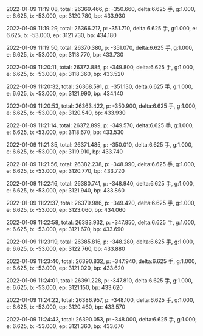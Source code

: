 2022-01-09 11:19:08, total: 26369.466, p: -350.660, delta:6.625 手, g:1.000, e: 6.625, b: -53.000, ep: 3120.780, bp: 433.930

2022-01-09 11:19:29, total: 26366.217, p: -351.710, delta:6.625 手, g:1.000, e: 6.625, b: -53.000, ep: 3121.730, bp: 434.180

2022-01-09 11:19:50, total: 26370.380, p: -351.070, delta:6.625 手, g:1.000, e: 6.625, b: -53.000, ep: 3118.770, bp: 433.730

2022-01-09 11:20:11, total: 26372.885, p: -349.800, delta:6.625 手, g:1.000, e: 6.625, b: -53.000, ep: 3118.360, bp: 433.520

2022-01-09 11:20:32, total: 26368.591, p: -351.130, delta:6.625 手, g:1.000, e: 6.625, b: -53.000, ep: 3121.990, bp: 434.140

2022-01-09 11:20:53, total: 26363.422, p: -350.900, delta:6.625 手, g:1.000, e: 6.625, b: -53.000, ep: 3120.540, bp: 433.930

2022-01-09 11:21:14, total: 26372.899, p: -349.570, delta:6.625 手, g:1.000, e: 6.625, b: -53.000, ep: 3118.670, bp: 433.530

2022-01-09 11:21:35, total: 26371.485, p: -350.010, delta:6.625 手, g:1.000, e: 6.625, b: -53.000, ep: 3119.910, bp: 433.740

2022-01-09 11:21:56, total: 26382.238, p: -348.990, delta:6.625 手, g:1.000, e: 6.625, b: -53.000, ep: 3120.770, bp: 433.720

2022-01-09 11:22:16, total: 26380.741, p: -348.940, delta:6.625 手, g:1.000, e: 6.625, b: -53.000, ep: 3121.940, bp: 433.860

2022-01-09 11:22:37, total: 26379.986, p: -349.420, delta:6.625 手, g:1.000, e: 6.625, b: -53.000, ep: 3123.060, bp: 434.060

2022-01-09 11:22:58, total: 26383.932, p: -347.850, delta:6.625 手, g:1.000, e: 6.625, b: -53.000, ep: 3121.670, bp: 433.690

2022-01-09 11:23:19, total: 26385.816, p: -348.280, delta:6.625 手, g:1.000, e: 6.625, b: -53.000, ep: 3122.760, bp: 433.880

2022-01-09 11:23:40, total: 26390.832, p: -347.940, delta:6.625 手, g:1.000, e: 6.625, b: -53.000, ep: 3121.020, bp: 433.620

2022-01-09 11:24:01, total: 26391.228, p: -347.810, delta:6.625 手, g:1.000, e: 6.625, b: -53.000, ep: 3121.150, bp: 433.620

2022-01-09 11:24:22, total: 26386.957, p: -348.100, delta:6.625 手, g:1.000, e: 6.625, b: -53.000, ep: 3120.460, bp: 433.570

2022-01-09 11:24:43, total: 26390.053, p: -348.000, delta:6.625 手, g:1.000, e: 6.625, b: -53.000, ep: 3121.360, bp: 433.670